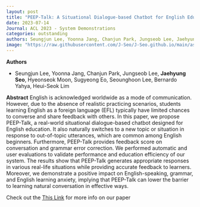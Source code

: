 ```yaml
---
layout: post
title: "PEEP-Talk: A Situational Dialogue-based Chatbot for English Education"
date: 2023-07-14
Journal: ACL 2023 - System Demonstrations
categories: outstanding
authors: Seungjun Lee, Yoonna Jang, Chanjun Park, Jungseob Lee, Jaehyung Seo, Hyeonseok Moon, Sugyeong Eo, Seounghoon Lee, Bernardo Yahya, Heui-Seok Lim
image: "https://raw.githubusercontent.com/J-Seo/J-Seo.github.io/main/assets/img/acl2023.png"
---
```

**Authors**
- Seungjun Lee, Yoonna Jang, Chanjun Park, Jungseob Lee, **Jaehyung Seo**, Hyeonseok Moon, Sugyeong Eo, Seounghoon Lee, Bernardo Yahya, Heui-Seok Lim

**Abstract**
English is acknowledged worldwide as a mode of communication. However, due to the absence of realistic practicing scenarios, students learning English as a foreign language (EFL) typically have limited chances to converse and share feedback with others. In this paper, we propose PEEP-Talk, a real-world situational dialogue-based chatbot designed for English education. It also naturally switches to a new topic or situation in response to out-of-topic utterances, which are common among English beginners. Furthermore, PEEP-Talk provides feedback score on conversation and grammar error correction. We performed automatic and user evaluations to validate performance and education efficiency of our system. The results show that PEEP-Talk generates appropriate responses in various real-life situations while providing accurate feedback to learners. Moreover, we demonstrate a positive impact on English-speaking, grammar, and English learning anxiety, implying that PEEP-Talk can lower the barrier to learning natural conversation in effective ways.

Check out the [This Link][DOI] for more info on our paper

[DOI]: https://aclanthology.org/2023.acl-demo.18.pdf


